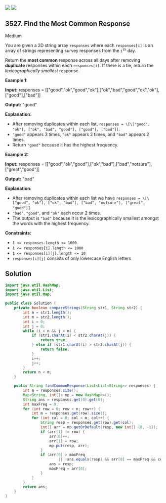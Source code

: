 [![](https://img.shields.io/github/stars/javadev/LeetCode-in-Java?label=Stars&style=flat-square)](https://github.com/javadev/LeetCode-in-Java)
[![](https://img.shields.io/github/forks/javadev/LeetCode-in-Java?label=Fork%20me%20on%20GitHub%20&style=flat-square)](https://github.com/javadev/LeetCode-in-Java/fork)

## 3527\. Find the Most Common Response

Medium

You are given a 2D string array `responses` where each `responses[i]` is an array of strings representing survey responses from the <code>i<sup>th</sup></code> day.

Return the **most common** response across all days after removing **duplicate** responses within each `responses[i]`. If there is a tie, return the _lexicographically smallest_ response.

**Example 1:**

**Input:** responses = \[\["good","ok","good","ok"],["ok","bad","good","ok","ok"],["good"],["bad"]]

**Output:** "good"

**Explanation:**

*   After removing duplicates within each list, `responses = \[\["good", "ok"], ["ok", "bad", "good"], ["good"], ["bad"]]`.
*   `"good"` appears 3 times, `"ok"` appears 2 times, and `"bad"` appears 2 times.
*   Return `"good"` because it has the highest frequency.

**Example 2:**

**Input:** responses = \[\["good","ok","good"],["ok","bad"],["bad","notsure"],["great","good"]]

**Output:** "bad"

**Explanation:**

*   After removing duplicates within each list we have `responses = \[\["good", "ok"], ["ok", "bad"], ["bad", "notsure"], ["great", "good"]]`.
*   `"bad"`, `"good"`, and `"ok"` each occur 2 times.
*   The output is `"bad"` because it is the lexicographically smallest amongst the words with the highest frequency.

**Constraints:**

*   `1 <= responses.length <= 1000`
*   `1 <= responses[i].length <= 1000`
*   `1 <= responses[i][j].length <= 10`
*   `responses[i][j]` consists of only lowercase English letters

## Solution

```java
import java.util.HashMap;
import java.util.List;
import java.util.Map;

public class Solution {
    private boolean compareStrings(String str1, String str2) {
        int n = str1.length();
        int m = str2.length();
        int i = 0;
        int j = 0;
        while (i < n && j < m) {
            if (str1.charAt(i) < str2.charAt(j)) {
                return true;
            } else if (str1.charAt(i) > str2.charAt(j)) {
                return false;
            }
            i++;
            j++;
        }
        return n < m;
    }

    public String findCommonResponse(List<List<String>> responses) {
        int n = responses.size();
        Map<String, int[]> mp = new HashMap<>();
        String ans = responses.get(0).get(0);
        int maxFreq = 0;
        for (int row = 0; row < n; row++) {
            int m = responses.get(row).size();
            for (int col = 0; col < m; col++) {
                String resp = responses.get(row).get(col);
                int[] arr = mp.getOrDefault(resp, new int[] {0, -1});
                if (arr[1] != row) {
                    arr[0]++;
                    arr[1] = row;
                    mp.put(resp, arr);
                }
                if (arr[0] > maxFreq
                        || !ans.equals(resp) && arr[0] == maxFreq && compareStrings(resp, ans)) {
                    ans = resp;
                    maxFreq = arr[0];
                }
            }
        }
        return ans;
    }
}
```